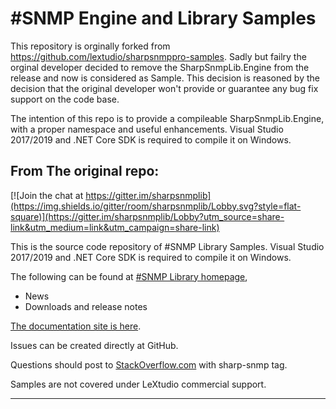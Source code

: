 \#SNMP Engine and Library Samples
======================
This repository is orginally forked from https://github.com/lextudio/sharpsnmppro-samples.
Sadly but failry the orginal developer decided to remove the SharpSnmpLib.Engine from the release and now is considered as Sample.
This decision is reasoned by the decision that the original developer won't provide or guarantee any bug fix support on the code base. 

The intention of this repo is to provide a compileable SharpSnmpLib.Engine, with a proper namespace and useful enhancements.
Visual Studio 2017/2019 and .NET Core SDK is required to compile it on Windows.

From The original repo:
-----------------------

[![Join the chat at https://gitter.im/sharpsnmplib](https://img.shields.io/gitter/room/sharpsnmplib/Lobby.svg?style=flat-square)](https://gitter.im/sharpsnmplib/Lobby?utm_source=share-link&utm_medium=link&utm_campaign=share-link)

This is the source code repository of #SNMP Library Samples. Visual Studio 2017/2019 and .NET Core SDK is required to compile it on Windows.

The following can be found at [#SNMP Library homepage](https://sharpsnmp.com),

* News
* Downloads and release notes

[The documentation site is here](https://docs.sharpsnmp.com).

Issues can be created directly at GitHub.

Questions should post to [StackOverflow.com](https://stackoverflow.com) with sharp-snmp tag. 

Samples are not covered under LeXtudio commercial support.

-----------------------
